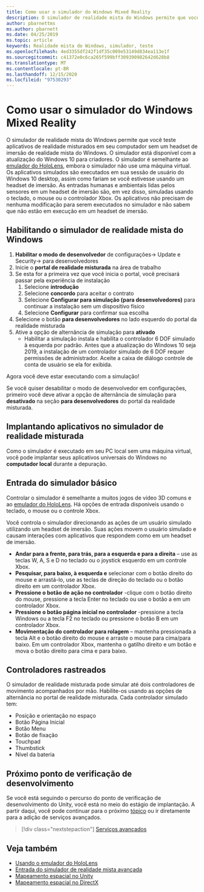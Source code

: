 ```yaml
---
title: Como usar o simulador do Windows Mixed Reality
description: O simulador de realidade mista do Windows permite que você teste aplicativos de realidade misturados em seu computador sem um headset de imersão de realidade mista do Windows.
author: pbarnettms
ms.author: pbarnett
ms.date: 04/25/2019
ms.topic: article
keywords: Realidade mista do Windows, simulador, teste
ms.openlocfilehash: 4ed3355df242f1df35c009e53149d834ea113e1f
ms.sourcegitcommit: c41372e0c6ca265f599bff309390982642d628b8
ms.translationtype: MT
ms.contentlocale: pt-BR
ms.lasthandoff: 12/15/2020
ms.locfileid: "97530293"
---
```

# <a name="using-the-windows-mixed-reality-simulator"></a>Como usar o simulador do Windows Mixed Reality

O simulador de realidade mista do Windows permite que você teste aplicativos de realidade misturados em seu computador sem um headset de imersão de realidade mista do Windows. O simulador está disponível com a atualização do Windows 10 para criadores. O simulador é semelhante ao [emulador do HoloLens](using-the-hololens-emulator.md), embora o simulador não use uma máquina virtual. Os aplicativos simulados são executados em sua sessão de usuário do Windows 10 desktop, assim como fariam se você estivesse usando um headset de imersão. As entradas humanas e ambientais lidas pelos sensores em um headset de imersão são, em vez disso, simuladas usando o teclado, o mouse ou o controlador Xbox. Os aplicativos não precisam de nenhuma modificação para serem executados no simulador e não sabem que não estão em execução em um headset de imersão.

## <a name="enabling-the-windows-mixed-reality-simulator"></a>Habilitando o simulador de realidade mista do Windows

1. **Habilitar o modo de desenvolvedor** de configurações-> Update e Security-> para desenvolvedores
2. Inicie o **portal de realidade misturada** na área de trabalho
3. Se esta for a primeira vez que você inicia o portal, você precisará passar pela experiência de instalação
   1. Selecione **introdução**
   2. Selecione **concordo** para aceitar o contrato
   3. Selecione **Configurar para simulação (para desenvolvedores)** para continuar a instalação sem um dispositivo físico
   4. Selecione **Configurar** para confirmar sua escolha
4. Selecione o botão **para desenvolvedores** no lado esquerdo do portal da realidade misturada
5. Ative a opção de alternância de simulação para **ativado**
   * Habilitar a simulação instala e habilita o controlador 6 DOF simulado à esquerda por padrão.  Antes que a atualização do Windows 10 seja 2019, a instalação de um controlador simulado de 6 DOF requer permissões de administrador.  Aceite a caixa de diálogo controle de conta de usuário se ela for exibida.

Agora você deve estar executando com a simulação!

Se você quiser desabilitar o modo de desenvolvedor em configurações, primeiro você deve ativar a opção de alternância de simulação para **desativado** na seção **para desenvolvedores** do portal da realidade misturada.

## <a name="deploying-apps-to-the-mixed-reality-simulator"></a>Implantando aplicativos no simulador de realidade misturada

Como o simulador é executado em seu PC local sem uma máquina virtual, você pode implantar seus aplicativos universais do Windows no **computador local** durante a depuração.

## <a name="basic-simulator-input"></a>Entrada do simulador básico

Controlar o simulador é semelhante a muitos jogos de vídeo 3D comuns e ao [emulador do HoloLens](using-the-hololens-emulator.md). Há opções de entrada disponíveis usando o teclado, o mouse ou o controle Xbox.

Você controla o simulador direcionando as ações de um usuário simulado utilizando um headset de imersão. Suas ações movem o usuário simulado e causam interações com aplicativos que respondem como em um headset de imersão.
* **Andar para a frente, para trás, para a esquerda e para a direita** – use as teclas W, A, S e D no teclado ou o joystick esquerdo em um controle Xbox.
* **Pesquisar, para baixo, à esquerda e** selecionar com o botão direito do mouse e arrastá-lo, use as teclas de direção do teclado ou o botão direito em um controlador Xbox.
* **Pressione o botão de ação no controlador** -clique com o botão direito do mouse, pressione a tecla Enter no teclado ou use o botão a em um controlador Xbox.
* **Pressione o botão página inicial no controlador** -pressione a tecla Windows ou a tecla F2 no teclado ou pressione o botão B em um controlador Xbox.
* **Movimentação do controlador para rolagem** – mantenha pressionada a tecla Alt e o botão direito do mouse e arraste o mouse para cima/para baixo. Em um controlador Xbox, mantenha o gatilho direito e um botão e mova o botão direito para cima e para baixo.

## <a name="tracked-controllers"></a>Controladores rastreados

O simulador de realidade misturada pode simular até dois controladores de movimento acompanhados por mão. Habilite-os usando as opções de alternância no portal de realidade misturada. Cada controlador simulado tem:
* Posição e orientação no espaço
* Botão Página Inicial
* Botão Menu
* Botão de fixação
* Touchpad
* Thumbstick
* Nível da bateria

## <a name="next-development-checkpoint"></a>Próximo ponto de verificação de desenvolvimento

Se você está seguindo o percurso do ponto de verificação de desenvolvimento do Unity, você está no meio do estágio de implantação. A partir daqui, você pode continuar para o próximo [tópico](../../develop/unity/unity-development-overview.md#4-deploying-to-a-device-or-emulator) ou ir diretamente para a adição de serviços avançados.

> [!div class="nextstepaction"]
> [Serviços avançados](../../develop/unity/unity-development-overview.md#5-adding-services)


## <a name="see-also"></a>Veja também
* [Usando o emulador do HoloLens](using-the-hololens-emulator.md)
* [Entrada do simulador de realidade mista avançada](advanced-hololens-emulator-and-mixed-reality-simulator-input.md)
* [Mapeamento espacial no Unity](../../develop/unity/spatial-mapping-in-unity.md)
* [Mapeamento espacial no DirectX](../../develop/native/spatial-mapping-in-directx.md)
